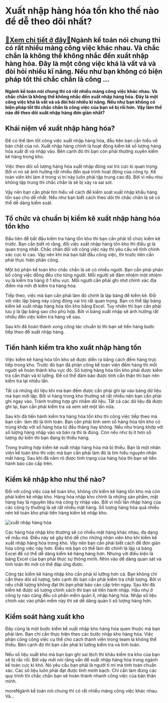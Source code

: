 Xuất nhập hàng hóa tồn kho thế nào để dễ theo dõi nhất?
=======================================================

[:gift:Xem chi tiết ở đây:gift:](https://hddtvn.com/xuat-nhap-hang-hoa-ton-kho-the-nao-de-de-theo-doi-nhat/)Ngành kế toán nói chung thì có rất nhiều mảng công việc khác nhau. Và chắc chắn là không thể không nhắc đến xuất nhập hàng hóa. Đây là một công việc khá là vất vả và đòi hỏi nhiều kĩ năng. Nếu như bạn không có biện pháp tốt thì chắc chắn là công …
-------------------------------------------------------------------------------------------------------------------------------------------------------------------------------------------------------------------------------------------------------

**Ngành kế toán nói chung thì có rất nhiều mảng công việc khác nhau. Và chắc chắn là không thể không nhắc đến xuất nhập hàng hóa. Đây là một công việc khá là vất vả và đòi hỏi nhiều kĩ năng. Nếu như bạn không có biện pháp tốt thì chắc chắn là công việc của bạn sẽ bị rối hơn. Vậy làm thế nào để theo dõi xuất nhập hàng đơn giản nhất?**


Khái niệm về xuất nhập hàng hóa?
--------------------------------


Để có thể làm tốt công việc xuất nhập hàng hóa, đầu tiên bạn cần hiểu về bản chất của nó. Xuất nhập hàng chính là hoạt động kiểm kê số lượng hàng hóa xuất đi và nhập vào. Bên cạnh đó thì bạn còn phải thường xuyên kiểm kê hàng trong kho.


Việc theo dõi số lượng hàng hóa xuất nhập đóng vai trò cực kì quan trọng. Bởi vì nó sẽ ảnh hưởng rất nhiều đến quá trình hoạt động của công ty. Kế toán viên khi làm ở trong vị trí này luôn phải tập trung cao độ. Bởi vì nếu như không tập trung thì chắc chắn là sẽ bị xảy ra sai sót.


Vậy nên bạn cần phải tìm hiểu về cách để kiểm soát xuất nhập khẩu hàng tồn sao cho dễ nhất. Nếu như bạn biết cách theo dõi thì chắc chắn là sẽ có thể dễ dàng kiểm soát.


Tổ chức và chuẩn bị kiểm kê xuất nhập hàng hóa tồn kho
------------------------------------------------------



Đầu tiên để bắt đầu kiểm tra hàng tồn kho thì bạn cần phải tổ chức kiểm kê trước. Bạn cần biết rõ rằng, đối việc xuất nhập hàng tồn kho thì điều gì là quan trọng nhất. Chắc chắn đối với công việc này thì yêu cầu về tính chính xác cực kì cao. Vậy nên khi mà bạn bắt đầu công việc, thì trước tiên cần phải thực hiện phân công.


Một bộ phận kế toán kho chắc chắn là sẽ có nhiều người. Bạn cần phải phân bố công việc đồng đều cho từng người. Mỗi người sẽ đảm nhiệm một nhiệm vụ là kiểm tra hàng ở 1 khu vực. Mỗi người cần phải ghi nhớ chính xác địa điểm mà mìh đi kiểm tra hàng hóa.


Tiếp theo, việc mà bạn cần phải làm đó chính là lập bảng để kiểm kê. Đối với việc lập bảng này cũng đóng vai trò rất quan trọng. Bạn có thể lập bảng kiểm kê xuất nhập hàng hóa tồn kho bằng Excel. Tuy nhiên thì bạn cần phải lưu ý là lập bảng sao cho phù hợp. Bởi vì bảng xuất nhập sẽ ảnh hưởng rất nhiều đến việc kiểm tra hàng về sau.


Sau khi đã hoàn thành xong công tác chuẩn bị thì bạn sẽ tiến hàng bước tiếp theo để xuất nhập hàng.


Tiến hành kiểm tra kho xuất nhập hàng tồn
-----------------------------------------


Việc kiểm kê hàng hóa tồn kho sẽ được diễn ra bằng cách đếm hàng trực tiếp trong kho. Trước đó bạn đã phân công kế toán viên đếm hàng thì mỗi người sẽ hoàn thành khu vực đó. Số lượng hàng hóa tồn kho phải được kiểm tra cẩn thận và kĩ lưỡng. Để có thể đảm bảo được tính cẩn thận thì bạn nên kiểm tra lại nhiều lần.


Tất cả những dữ liệu khi mà bạn đếm được cần phải ghi lại vào bảng dữ liệu mà bạn mới lập. Bởi vì hàng trong kho thường sẽ rất nhiều nên bạn cần phải ghi ngay vào. Tránh trường hợp ghi nhầm dữ liệu. Tất cả các dữ liệu đã được ghi lại, bạn cần phải kiểm tra và xem xét một lần nữa.


Sau khi đã tiến hành kiểm tra hàng hóa tồn kho thì công việc tiếp theo mà bạn cần  làm đó là tính toán. Bạn cần phải tính xem số hàng hóa tồn kho có trùng khớp với số hàng hóa từ đầu tháng hay không. Nếu như trùng khớp với số lượng hàng nhập vào và bán ra thì là đúng. Còn nếu như bị ít hơn số lượng dự kiến thì bạn đang bị thiếu hàng.


Trong trường hợp kiểm kê xuất nhập hàng hóa mà bị thiếu. Bạn là một nhân viên kế toán kho thì việc mà bạn cần phải làm đó là tìm hiểu nguyên nhân mất hàng. Sau khi đã nắm rõ được tình trạng của hàng hóa thì bạn sẽ tiến hành báo cáo cấp trên.


Kiểm kê nhập kho như thế nào?
-----------------------------


Đối với công việc của kế toán kho, không chỉ kiểm kê hàng tồn kho mà còn phải kiểm kê nhập kho. Hàng hóa nhập kho chính là những sản phẩm, mặt hàng hay là nguyên liệu mà công ty nhập vào. Bởi vì mỗi lần nhập hàng của các công ty thường là sẽ rất nhiều mặt hàng. Số lượng hàng hóa quá nhiều nên kế toán kho phải tiến hàng kiểm kê nhập kho.


![xuất nhập hàng hóa](https://hddtvn.com/wp-content/uploads/2021/01/7d8263b62ca95eca529ef2b61432e2c7.png)


Các hàng hóa nhập kho thường sẽ có nhiều mặt hàng khác nhau, đa dạng về mẫu mã. Điều này sẽ gây khó dễ cho những nhân viên kho khi kiểm kê xuất nhập hàng hóa trong kho. Vậy nên bạn cần phải biết cách để đơn giản hóa công việc này hơn. Điều mà bạn có thể làm đó chính là lập ra bảng Excel để có thể dễ dàng kiểm kê hàng hàng hơn. Nhưng với điều kiện là bảng Excel của bạn phải thực sự thông minh. Nhìn vào dễ dàng quan sát và tính toán thì mới có thể đáp ứng được.


Công tác kiểm kê hàng nhập kho cần phải kĩ lưỡng hơn cả. Bạn không chỉ cần theo dõi số lượng, bên cạnh đó bạn cần phải kiểm tra chất lượng. Bởi vì nếu chất lượng không đạt thì bạn phải báo cáo cấp trên ngay. Sau khi đã kiểm kê được số lượng chính xách thì bạn sẽ tiến hành nhập. Hầu như ở công ty nào cũng đều có phần mềm quản lí, nhập hàng hóa. Nhập số liệu chính xác vào phần mềm này thì sẽ dễ dàng quản lí số lượng hàng hơn.


Kiểm soát hàng xuất kho
-----------------------


Đây cũng là một bước kiểm kể xuất nhập kho hàng hóa quen thuộc mà bạn phải làm. Bạn chỉ cần thực hiện theo các bước nhập kho hàng hóa. Việc phân công công việc cụ thể cho cách thành viên trong team là không thể thiếu. Bên cạnh đó thì bạn cần phải kĩ lưỡng kiểm tra và tính toán.


Nếu số liệu xuất kho mà bạn bạn ghi sai lệch thì khâu kiểm tra kho của bạn sẽ bị rắc rối. Bởi vậy mới nói rằng vấn đề xuất nhập hàng hóa trong ngành kế toán cực kì khó. Nó yêu cầu bạn phải là người tỉ mỉ mà tính toán chuẩn xác. Các số liệu luôn phải đạt được tính minh bạch. Chỉ cần làm đúng các quy trình thì chắc chắn bạn sẽ hoàn thành nhanh công việc của bản thân mình.



moreNgành kế toán nói chung thì có rất nhiều mảng công việc khác nhau. Và…

